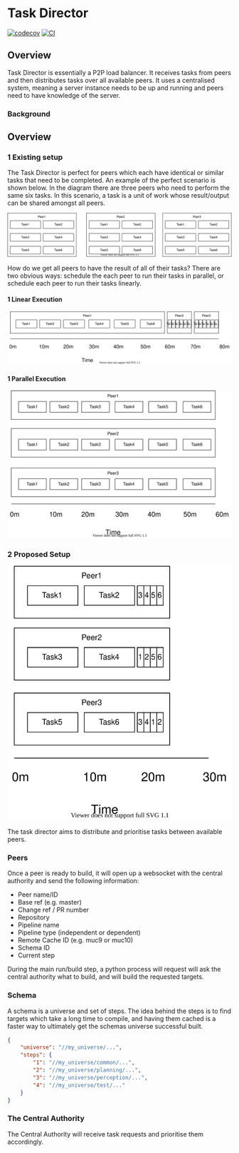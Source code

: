 # Task Director

[![codecov](https://codecov.io/gh/Alexander-Scott/task-director/branch/main/graph/badge.svg?token=FJFLCZFUKA)](https://codecov.io/gh/Alexander-Scott/task-director)
[![CI](https://github.com/Alexander-Scott/task-director/actions/workflows/ci.yml/badge.svg)](https://github.com/Alexander-Scott/task-director/actions/workflows/ci.yml)

## Overview

Task Director is essentially a P2P load balancer. It receives tasks from peers and then distributes tasks over all available peers. It uses a centralised system, meaning a server instance needs to be up and running and peers need to have knowledge of the server.

### Background

## Overview

### 1 Existing setup

The Task Director is perfect for peers which each have identical or similar tasks that need to be completed. An example of the perfect scenario is shown below. In the diagram there are three peers who need to perform the same six tasks. In this scenario, a task is a unit of work whose result/output can be shared amongst all peers.

![Overview](docs/images/1_Overview.svg)

How do we get all peers to have the result of all of their tasks? There are two obvious ways: schedule the each peer to run their tasks in parallel, or schedule each peer to run their tasks linearly.

#### 1 Linear Execution

![Linear](docs/images/1_Linear_Example.svg)

#### 1 Parallel Execution

![Parallel](docs/images/1_Parallel_Example.svg)

### 2 Proposed Setup

![Task Director](docs/images/2_Task_Director.svg)

The task director aims to distribute and prioritise tasks between available peers.

### Peers

Once a peer is ready to build, it will open up a websocket with the central authority and send the following information:

- Peer name/ID
- Base ref (e.g. master)
- Change ref / PR number
- Repository
- Pipeline name
- Pipeline type (independent or dependent)
- Remote Cache ID (e.g. muc9 or muc10)
- Schema ID
- Current step

During the main run/build step, a python process will request will ask the central authority what to build, and will build the requested targets.

### Schema

A schema is a universe and set of steps. The idea behind the steps is to find targets which take a long time to compile, and having them cached is a faster way to ultimately get the schemas universe successful built.

```json
{
	"universe": "//my_universe/...",
	"steps": {
		"1": "//my_universe/common/...",
		"2": "//my_universe/planning/...",
		"3": "//my_universe/perception/...",
		"4": "//my_universe/test/..."
	}
}
```

### The Central Authority

The Central Authority will receive task requests and prioritise them accordingly.
